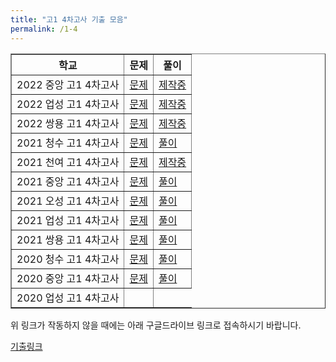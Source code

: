 ```yaml
---
title: "고1 4차고사 기출 모음"
permalink: /1-4
---
```

<table border="1">
<th>학교</th> <th>문제</th> <th>풀이</th> 
  <tr>
	<td>2022 중앙 고1 4차고사</td>
    <td><a href="/pdf/test1st/2022 중앙 고1 4차고사.pdf">문제</a></td>
    <td><a href="/pdf/test1st/%5B풀이%5D 2022 중앙 고1 4차고사.pdf">제작중</a></td>
  </tr>
    <tr>
	<td>2022 업성 고1 4차고사</td>
    <td><a href="/pdf/test1st/2022 업성 고1 4차고사.pdf">문제</a></td>
    <td><a href="/pdf/test1st/%5B풀이%5D 2022 업성 고1 4차고사.pdf">제작중</a></td>
  </tr>
    <tr>
	<td>2022 쌍용 고1 4차고사</td>
    <td><a href="/pdf/test1st/2022 쌍용 고1 4차고사.pdf">문제</a></td>
    <td><a href="/pdf/test1st/%5B풀이%5D 2022 쌍용 고1 4차고사.pdf">제작중</a></td>
  </tr>
    <tr>
	<td>2021 청수 고1 4차고사</td>
    <td><a href="/pdf/test1st/2021 청수 고1 4차고사.pdf">문제</a></td>
    <td><a href="/pdf/test1st/%5B풀이%5D 2021 청수 고1 4차고사.pdf">풀이</a></td>
  </tr>
    <tr>
	<td>2021 천여 고1 4차고사</td>
    <td><a href="/pdf/test1st/2021 천여 고1 4차고사.pdf">문제</a></td>
    <td><a href="/pdf/test1st/%5B풀이%5D 2021 천여 고1 4차고사.pdf">제작중</a></td>
  </tr>
  <tr>
	<td>2021 중앙 고1 4차고사</td>
    <td><a href="/pdf/test1st/2021 중앙 고1 4차고사.pdf">문제</a></td>
    <td><a href="/pdf/test1st/%5B풀이%5D 2021 중앙 고1 4차고사.pdf">풀이</a></td>
  </tr>
  <tr>
	<td>2021 오성 고1 4차고사</td>
    <td><a href="/pdf/test1st/2021 오성 고1 4차고사.pdf">문제</a></td>
    <td><a href="/pdf/test1st/%5B풀이%5D 2021 오성 고1 4차고사.pdf">풀이</a></td>
  </tr>
  <tr>
	<td>2021 업성 고1 4차고사</td>
    <td><a href="/pdf/test1st/2021 업성 고1 4차고사.pdf">문제</a></td>
    <td><a href="/pdf/test1st/%5B풀이%5D 2021 업성 고1 4차고사.pdf">풀이</a></td>
  </tr>
  <tr>
	<td>2021 쌍용 고1 4차고사</td>
    <td><a href="/pdf/test1st/2021 쌍용 고1 4차고사.pdf">문제</a></td>
    <td><a href="/pdf/test1st/%5B풀이%5D 2021 쌍용 고1 4차고사.pdf">풀이</a></td>
  </tr>
    <tr>
	<td>2020 청수 고1 4차고사</td>
    <td><a href="/pdf/test1st/2020 청수 고1 4차고사.pdf">문제</a></td>
    <td><a href="/pdf/test1st/%5B풀이%5D 2020 청수 고1 4차고사.pdf">풀이</a></td>
  </tr>
  <tr>
	<td>2020 중앙 고1 4차고사</td>
    <td><a href="/pdf/test1st/2020 중앙 고1 4차고사.pdf">문제</a></td>
    <td><a href="/pdf/test1st/%5B풀이%5D 2020 중앙 고1 4차고사.pdf">풀이</a></td>
  </tr>
    <tr>
	<td>2020 업성 고1 4차고사</td>
    <td><a href중</a></td>
  </tr>
</table>

위 링크가 작동하지 않을 때에는 아래 구글드라이브 링크로 접속하시기 바랍니다.

[기출링크](https://drive.google.com/drive/folders/1UGlk_cz3JxXd47V4J7xAkEuPP_U67GFC?usp=sharing)